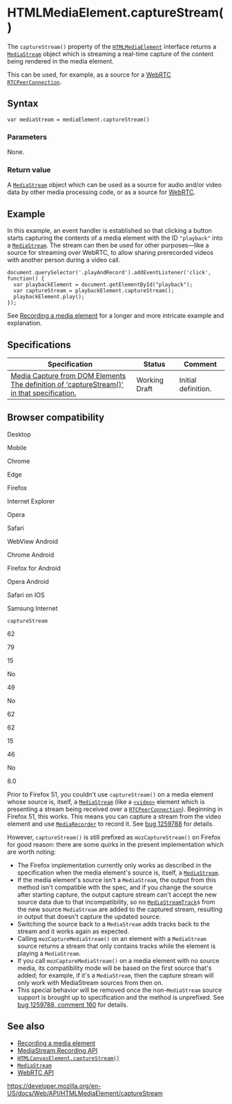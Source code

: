 # HTMLMediaElement.captureStream()

The `captureStream()` property of the [`HTMLMediaElement`](../htmlmediaelement) interface returns a [`MediaStream`](../mediastream) object which is streaming a real-time capture of the content being rendered in the media element.

This can be used, for example, as a source for a [WebRTC](../webrtc_api) [`RTCPeerConnection`](../rtcpeerconnection).

## Syntax

    var mediaStream = mediaElement.captureStream()

### Parameters

None.

### Return value

A [`MediaStream`](../mediastream) object which can be used as a source for audio and/or video data by other media processing code, or as a source for [WebRTC](https://developer.mozilla.org/en-US/docs/Glossary/WebRTC).

## Example

In this example, an event handler is established so that clicking a button starts capturing the contents of a media element with the ID `"playback"` into a [`MediaStream`](../mediastream). The stream can then be used for other purposes—like a source for streaming over WebRTC, to allow sharing prerecorded videos with another person during a video call.

    document.querySelector('.playAndRecord').addEventListener('click', function() {
      var playbackElement = document.getElementById("playback");
      var captureStream = playbackElement.captureStream();
      playbackElement.play();
    });

See [Recording a media element](../mediastream_recording_api/recording_a_media_element) for a longer and more intricate example and explanation.

## Specifications

<table><thead><tr class="header"><th>Specification</th><th>Status</th><th>Comment</th></tr></thead><tbody><tr class="odd"><td><a href="https://w3c.github.io/mediacapture-fromelement/#dom-htmlmediaelement-capturestream">Media Capture from DOM Elements<br />
<span class="small">The definition of 'captureStream()' in that specification.</span></a></td><td><span class="spec-wd">Working Draft</span></td><td>Initial definition.</td></tr></tbody></table>

## Browser compatibility

Desktop

Mobile

Chrome

Edge

Firefox

Internet Explorer

Opera

Safari

WebView Android

Chrome Android

Firefox for Android

Opera Android

Safari on IOS

Samsung Internet

`captureStream`

62

79

15

No

49

No

62

62

15

46

No

8.0

Prior to Firefox 51, you couldn't use `captureStream()` on a media element whose source is, itself, a [`MediaStream`](../mediastream) (like a [`<video>`](https://developer.mozilla.org/en-US/docs/Web/HTML/Element/video) element which is presenting a stream being received over a [`RTCPeerConnection`](../rtcpeerconnection)). Beginning in Firefox 51, this works. This means you can capture a stream from the video element and use [`MediaRecorder`](../mediarecorder) to record it. See [bug 1259788](https://bugzilla.mozilla.org/show_bug.cgi?id=1259788) for details.

However, `captureStream()` is still prefixed as `mozCaptureStream()` on Firefox for good reason: there are some quirks in the present implementation which are worth noting:

- The Firefox implementation currently only works as described in the specification when the media element's source is, itself, a [`MediaStream`](../mediastream).
- If the media element's source isn't a `MediaStream`, the output from this method isn't compatible with the spec, and if you change the source after starting capture, the output capture stream can't accept the new source data due to that incompatibility, so no [`MediaStreamTrack`](../mediastreamtrack)s from the new source `MediaStream` are added to the captured stream, resulting in output that doesn't capture the updated source.
- Switching the source back to a `MediaStream` adds tracks back to the stream and it works again as expected.
- Calling `mozCaptureMediaStream()` on an element with a `MediaStream` source returns a stream that only contains tracks while the element is playing a `MediaStream`.
- If you call `mozCaptureMediaStream()` on a media element with no source media, its compatibility mode will be based on the first source that's added; for example, if it's a `MediaStream`, then the capture stream will only work with MediaStream sources from then on.
- This special behavior will be removed once the non-`MediaStream` source support is brought up to specification and the method is unprefixed. See [bug 1259788, comment 160](https://bugzilla.mozilla.org/show_bug.cgi?id=1259788#c160) for details.

## See also

- [Recording a media element](../mediastream_recording_api/recording_a_media_element)
- [MediaStream Recording API](../mediastream_recording_api)
- [`HTMLCanvasElement.captureStream()`](../htmlcanvaselement/capturestream)
- [`MediaStream`](../mediastream)
- [WebRTC API](../webrtc_api)

<a href="https://developer.mozilla.org/en-US/docs/Web/API/HTMLMediaElement/captureStream" class="_attribution-link">https://developer.mozilla.org/en-US/docs/Web/API/HTMLMediaElement/captureStream</a>

